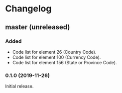 # Changelog

## master (unreleased)

### Added

- Code list for element 26 (Country Code).
- Code list for element 100 (Currency Code).
- Code list for element 156 (State or Province Code).

### 0.1.0 (2019-11-26)

Initial release.
